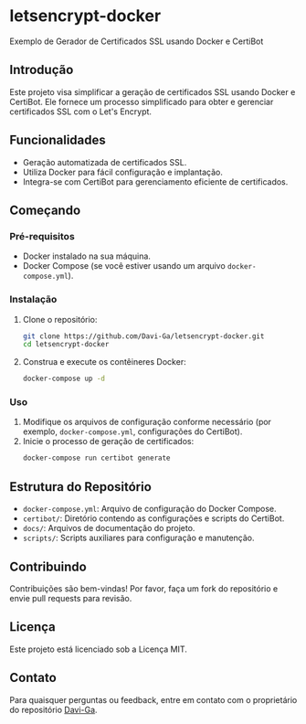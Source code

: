 
# letsencrypt-docker

Exemplo de Gerador de Certificados SSL usando Docker e CertiBot

## Introdução

Este projeto visa simplificar a geração de certificados SSL usando Docker e CertiBot. Ele fornece um processo simplificado para obter e gerenciar certificados SSL com o Let's Encrypt.

## Funcionalidades

- Geração automatizada de certificados SSL.
- Utiliza Docker para fácil configuração e implantação.
- Integra-se com CertiBot para gerenciamento eficiente de certificados.

## Começando

### Pré-requisitos

- Docker instalado na sua máquina.
- Docker Compose (se você estiver usando um arquivo `docker-compose.yml`).

### Instalação

1. Clone o repositório:
   ```sh
   git clone https://github.com/Davi-Ga/letsencrypt-docker.git
   cd letsencrypt-docker
   ```

2. Construa e execute os contêineres Docker:
   ```sh
   docker-compose up -d
   ```

### Uso

1. Modifique os arquivos de configuração conforme necessário (por exemplo, `docker-compose.yml`, configurações do CertiBot).
2. Inicie o processo de geração de certificados:
   ```sh
   docker-compose run certibot generate
   ```

## Estrutura do Repositório

- `docker-compose.yml`: Arquivo de configuração do Docker Compose.
- `certibot/`: Diretório contendo as configurações e scripts do CertiBot.
- `docs/`: Arquivos de documentação do projeto.
- `scripts/`: Scripts auxiliares para configuração e manutenção.

## Contribuindo

Contribuições são bem-vindas! Por favor, faça um fork do repositório e envie pull requests para revisão.

## Licença

Este projeto está licenciado sob a Licença MIT.

## Contato

Para quaisquer perguntas ou feedback, entre em contato com o proprietário do repositório [Davi-Ga](https://github.com/Davi-Ga).
